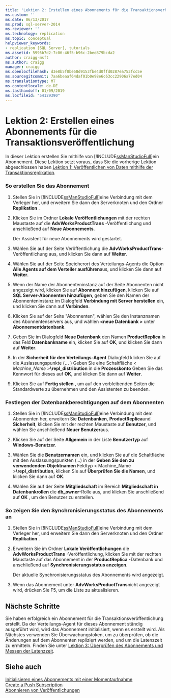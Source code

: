 ```yaml
---
title: 'Lektion 2: Erstellen eines Abonnements für die Transaktionsveröffentlichung | Microsoft-Dokumentation'
ms.custom: ''
ms.date: 06/13/2017
ms.prod: sql-server-2014
ms.reviewer: ''
ms.technology: replication
ms.topic: conceptual
helpviewer_keywords:
- replication [SQL Server], tutorials
ms.assetid: 5995b7d2-7c06-46f5-b96c-2bee879bcda2
author: craigg-msft
ms.author: craigg
manager: craigg
ms.openlocfilehash: d3e8b5f0be58d9153fbe4d0ffd0287ea753fcc5e
ms.sourcegitcommit: 7aa6beaaf64daf01b0e98e6c63cc22906a77ed04
ms.translationtype: MT
ms.contentlocale: de-DE
ms.lasthandoff: 01/09/2019
ms.locfileid: "54129390"
---
```

# <a name="lesson-2-creating-a-subscription-to-the-transactional-publication"></a>Lektion 2: Erstellen eines Abonnements für die Transaktionsveröffentlichung
  In dieser Lektion erstellen Sie mithilfe von [!INCLUDE[ssManStudioFull](../../includes/ssmanstudiofull-md.md)]ein Abonnement. Diese Lektion setzt voraus, dass Sie die vorherige Lektion abgeschlossen haben [Lektion 1: Veröffentlichen von Daten mithilfe der Transaktionsreplikation](lesson-1-publishing-data-using-transactional-replication.md).  
  
### <a name="to-create-the-subscription"></a>So erstellen Sie das Abonnement  
  
1.  Stellen Sie in [!INCLUDE[ssManStudioFull](../../includes/ssmanstudiofull-md.md)]eine Verbindung mit dem Verleger her, und erweitern Sie dann den Serverknoten und den Ordner **Replikation** .  
  
2.  Klicken Sie im Ordner **Lokale Veröffentlichungen** mit der rechten Maustaste auf die **AdvWorksProductTrans** -Veröffentlichung und anschließend auf **Neue Abonnements**.  
  
     Der Assistent für neue Abonnements wird gestartet.  
  
3.  Wählen Sie auf der Seite Veröffentlichung die **AdvWorksProductTrans**-Veröffentlichung aus, und klicken Sie dann auf **Weiter**.  
  
4.  Wählen Sie auf der Seite Speicherort des Verteilungs-Agents die Option **Alle Agents auf dem Verteiler ausführen**aus, und klicken Sie dann auf **Weiter**.  
  
5.  Wenn der Name der Abonnenteninstanz auf der Seite Abonnenten nicht angezeigt wird, klicken Sie auf **Abonnent hinzufügen**, klicken Sie auf **SQL Server-Abonnenten hinzufügen**, geben Sie den Namen der Abonnenteninstanz im Dialogfeld **Verbindung mit Server herstellen** ein, und klicken Sie dann auf **Verbinden**.  
  
6.  Klicken Sie auf der Seite "Abonnenten", wählen Sie den Instanznamen des Abonnentenservers aus, und wählen  **\<neue Datenbank >** unter **Abonnementdatenbank**.  
  
7.  Geben Sie im Dialogfeld **Neue Datenbank** den Namen **ProductReplica** in das Feld **Datenbankname** ein, klicken Sie auf **OK**, und klicken Sie dann auf **Weiter**.  
  
8.  In der **Sicherheit für den Verteilungs-Agent** Dialogfeld klicken Sie auf die Auslassungspunkte (**...** ) Geben Sie eine Schaltfläche \< _Machine_Name >_**\repl_distribution** in die **Prozesskonto** Geben Sie das Kennwort für dieses auf **OK**, und klicken Sie dann auf **Weiter**.  
  
9. Klicken Sie auf **Fertig stellen** , um auf den verbleibenden Seiten die Standardwerte zu übernehmen und den Assistenten zu beenden.  
  
### <a name="setting-database-permissions-at-the-subscriber"></a>Festlegen der Datenbankberechtigungen auf dem Abonnenten  
  
1.  Stellen Sie in [!INCLUDE[ssManStudioFull](../../includes/ssmanstudiofull-md.md)]eine Verbindung mit dem Abonnenten her, erweitern Sie **Datenbanken**, **ProductReplica**und **Sicherheit**, klicken Sie mit der rechten Maustaste auf **Benutzer**, und wählen Sie anschließend **Neuer Benutzer**aus.  
  
2.  Klicken Sie auf der Seite **Allgemein** in der Liste **Benutzertyp** auf **Windows-Benutzer**.  
  
3.  Wählen Sie die **Benutzernamen** ein, und klicken Sie auf die Schaltfläche mit den Auslassungspunkten (...) in der **Geben Sie den zu verwendenden Objektnamen** Feldtyp < Machine_Name >**\repl_distribution**, klicken Sie auf  **Überprüfen Sie die Namen**, und klicken Sie dann auf **OK**.  
  
4.  Wählen Sie auf der Seite **Mitgliedschaft** im Bereich **Mitgliedschaft in Datenbankrollen** die **db_owner**-Rolle aus, und klicken Sie anschließend auf **OK** , um den Benutzer zu erstellen.  
  
### <a name="to-view-the-synchronization-status-of-the-subscription"></a>So zeigen Sie den Synchronisierungsstatus des Abonnements an  
  
1.  Stellen Sie in [!INCLUDE[ssManStudioFull](../../includes/ssmanstudiofull-md.md)]eine Verbindung mit dem Verleger her, und erweitern Sie dann den Serverknoten und den Ordner **Replikation** .  
  
2.  Erweitern Sie im Ordner **Lokale Veröffentlichungen** die **AdvWorksProductTrans** -Veröffentlichung, klicken Sie mit der rechten Maustaste auf das Abonnement in der **ProductReplica** -Datenbank und anschließend auf **Synchronisierungsstatus anzeigen**.  
  
     Der aktuelle Synchronisierungsstatus des Abonnements wird angezeigt.  
  
3.  Wenn das Abonnement unter **AdvWorksProductTrans**nicht angezeigt wird, drücken Sie F5, um die Liste zu aktualisieren.  
  
## <a name="next-steps"></a>Nächste Schritte  
 Sie haben erfolgreich ein Abonnement für die Transaktionsveröffentlichung erstellt. Da der Verteilungs-Agent für dieses Abonnement ständig ausgeführt wird, wird das Abonnement initialisiert, wenn es erstellt wird. Als Nächstes verwenden Sie Überwachungstoken, um zu überprüfen, ob die Änderungen auf dem Abonnenten repliziert werden, und um die Latenzzeit zu ermitteln. Finden Sie unter [Lektion 3: Überprüfen des Abonnements und Messen der Latenzzeit](lesson-3-validating-the-subscription-and-measuring-latency.md).  
  
## <a name="see-also"></a>Siehe auch  
 [Initialisieren eines Abonnements mit einer Momentaufnahme](initialize-a-subscription-with-a-snapshot.md)   
 [Create a Push Subscription](create-a-push-subscription.md)   
 [Abonnieren von Veröffentlichungen](subscribe-to-publications.md)  
  
  
